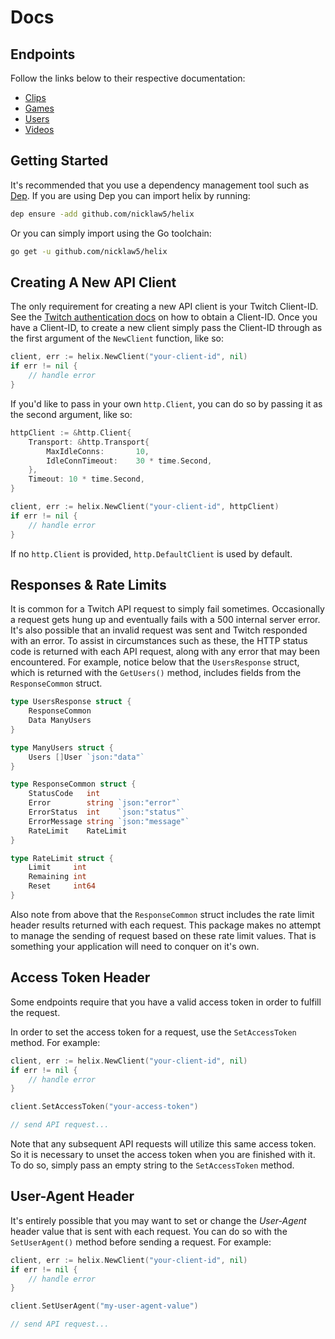 # Docs

## Endpoints

Follow the links below to their respective documentation:

- [Clips](clips_docs.md)
- [Games](games_docs.md)
- [Users](users_docs.md)
- [Videos](viedos_docs.md)

## Getting Started

It's recommended that you use a dependency management tool such as [Dep](https://github.com/golang/dep). If you are using Dep you can import helix by running:

```bash
dep ensure -add github.com/nicklaw5/helix
```

Or you can simply import using the Go toolchain:

```bash
go get -u github.com/nicklaw5/helix
```

## Creating A New API Client

The only requirement for creating a new API client is your Twitch Client-ID. See the [Twitch authentication docs](https://dev.twitch.tv/docs/authentication) on how to obtain a Client-ID. Once you have a Client-ID, to create a new client simply pass the Client-ID through as the first argument of the `NewClient` function, like so:

```go
client, err := helix.NewClient("your-client-id", nil)
if err != nil {
    // handle error
}
```

If you'd like to pass in your own `http.Client`, you can do so by passing it as the second argument, like so:

```go
httpClient := &http.Client{
    Transport: &http.Transport{
        MaxIdleConns:       10,
        IdleConnTimeout:    30 * time.Second,
    },
    Timeout: 10 * time.Second,
}

client, err := helix.NewClient("your-client-id", httpClient)
if err != nil {
    // handle error
}
```

If no `http.Client` is provided, `http.DefaultClient` is used by default.

## Responses & Rate Limits

It is common for a Twitch API request to simply fail sometimes. Occasionally a request gets hung up and eventually fails with a 500 internal server error. It's also possible that an invalid request was sent and Twitch responded with an error. To assist in circumstances such as these, the HTTP status code is returned with each API request, along with any error that may been encountered. For example, notice below that the `UsersResponse` struct, which is returned with the `GetUsers()` method, includes fields from the `ResponseCommon` struct.

```go
type UsersResponse struct {
    ResponseCommon
    Data ManyUsers
}

type ManyUsers struct {
    Users []User `json:"data"`
}

type ResponseCommon struct {
    StatusCode   int
    Error        string `json:"error"`
    ErrorStatus  int    `json:"status"`
    ErrorMessage string `json:"message"`
    RateLimit    RateLimit
}

type RateLimit struct {
    Limit     int
    Remaining int
    Reset     int64
}
```

Also note from above that the `ResponseCommon` struct includes the rate limit header results returned with each request. This package makes no attempt to manage the sending of request based on these rate limit values. That is something your application will need to conquer on it's own.

## Access Token Header

Some endpoints require that you have a valid access token in order to fulfill the request.

In order to set the access token for a request, use the `SetAccessToken` method. For example:

```go
client, err := helix.NewClient("your-client-id", nil)
if err != nil {
    // handle error
}

client.SetAccessToken("your-access-token")

// send API request...
```

Note that any subsequent API requests will utilize this same access token. So it is necessary to unset the access token when you are finished with it. To do so, simply pass an empty string to the `SetAccessToken` method.

## User-Agent Header

It's entirely possible that you may want to set or change the *User-Agent* header value that is sent with each request. You can do so with the `SetUserAgent()` method before sending a request. For example:

```go
client, err := helix.NewClient("your-client-id", nil)
if err != nil {
    // handle error
}

client.SetUserAgent("my-user-agent-value")

// send API request...
```
